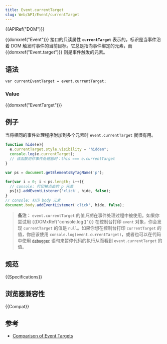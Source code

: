 ```yaml
---
title: Event.currentTarget
slug: Web/API/Event/currentTarget
---
```


{{APIRef("DOM")}}

{{domxref("Event")}} 接口的只读属性 **`currentTarget`** 表示的，标识是当事件沿着 DOM 触发时事件的当前目标。它总是指向事件绑定的元素，而 {{domxref("Event.target")}} 则是事件触发的元素。

## 语法

```plain
var currentEventTarget = event.currentTarget;
```

### Value

{{domxref("EventTarget")}}

## 例子

当将相同的事件处理程序附加到多个元素时 `event.currentTarget` 就很有用。

```js
function hide(e){
  e.currentTarget.style.visibility = "hidden";
  console.log(e.currentTarget);
  // 该函数用作事件处理器时：this === e.currentTarget
}

var ps = document.getElementsByTagName('p');

for(var i = 0; i < ps.length; i++){
  // console: 打印被点击的 p 元素
  ps[i].addEventListener('click', hide, false);
}
// console: 打印 body 元素
document.body.addEventListener('click', hide, false);
```

> **备注：** `event.currentTarget` 的值*只能*在事件处理过程中被使用。如果你尝试用 {{DOMxRef("console.log()")}} 在控制台打印 `event` 对象，你会发现 `currentTarget` 的值是 `null`。如果你想在控制台打印 `currentTarget` 的值，你应该使用 `console.log(event.currentTarget)`，或者也可以在代码中使用 [`debugger`](/zh-CN/docs/Web/JavaScript/Reference/Statements/debugger) 语句来暂停代码的执行从而看到 `event.currentTarget` 的值。

## 规范

{{Specifications}}

## 浏览器兼容性

{{Compat}}

## 参考

- [Comparison of Event Targets](/zh-CN/docs/Web/API/Event/Comparison_of_Event_Targets)
